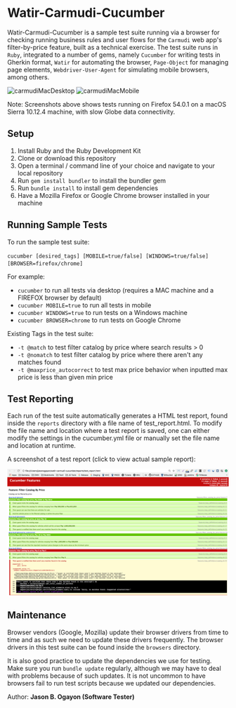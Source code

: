 Watir-Carmudi-Cucumber
======================

Watir-Carmudi-Cucumber is a sample test suite running via a browser for checking running business rules and user flows for the `Carmudi` web app's filter-by-price feature, built as a technical exercise. The test suite runs in `Ruby`, integrated to a number of gems, namely `Cucumber` for writing tests in Gherkin format, `Watir` for automating the browser, `Page-Object` for managing page elements, `Webdriver-User-Agent` for simulating mobile browsers, among others.

![carmudiMacDesktop](screenshots/watir-carmudi-cucumber-desktop-mac.gif)
![carmudiMacMobile](screenshots/watir-carmudi-cucumber-mobile-mac.gif)

Note: Screenshots above shows tests running on Firefox 54.0.1 on a macOS Sierra 10.12.4 machine, with slow Globe data connectivity.

## Setup

1. Install Ruby and the Ruby Development Kit
2. Clone or download this repository
3. Open a terminal / command line of your choice and navigate to your local repository
4. Run `gem install bundler` to install the bundler gem
5. Run `bundle install` to install gem dependencies
6. Have a Mozilla Firefox or Google Chrome browser installed in your machine

## Running Sample Tests

To run the sample test suite:

`cucumber [desired_tags] [MOBILE=true/false] [WINDOWS=true/false] [BROWSER=firefox/chrome]`

For example:

* `cucumber` to run all tests via desktop (requires a MAC machine and a FIREFOX browser by default)
* `cucumber MOBILE=true` to run all tests in mobile
* `cucumber WINDOWS=true` to run tests on a Windows machine
* `cucumber BROWSER=chrome` to run tests on Google Chrome

Existing Tags in the test suite:

* `-t @match` to test filter catalog by price where search results > 0
* `-t @nomatch` to test filter catalog by price where there aren't any matches found
* `-t @maxprice_autocorrect` to test max price behavior when inputted max price is less than given min price

## Test Reporting

Each run of the test suite automatically generates a HTML test report, found inside the `reports` directory with a file name of test_report.html. To modify the file name and location where a test report is saved, one can either modify the settings in the cucumber.yml file or manually set the file name and location at runtime.

A screenshot of a test report (click to view actual sample report):

[ ![carmudiReport](screenshots/watir-carmudi-cucumber-sample-report.png) ](reports/test_report.html)

## Maintenance

Browser vendors (Google, Mozilla) update their browser drivers from time to time  and as such we need to update these drivers frequently. The browser drivers in this test suite can be found inside the `browsers` directory.

It is also good practice to update the dependencies we use for testing. Make sure you run `bundle update` regularly, although we may have to deal with problems because of such updates. It is not uncommon to have browsers fail to run test scripts because we updated our dependencies.


Author: **Jason B. Ogayon (Software Tester)**